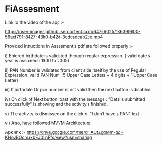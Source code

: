 # FiAssesment

Link to the video of the app :- 

https://user-images.githubusercontent.com/64766025/186399900-56aef791-8427-43b0-b42d-3cdcadcab2ce.mp4

Provided intructions in Assesment's pdf are followed properly :-

i) Entered birthdate is validated through regular expression. ( valid date's year is assumed : 1900 to 2005)

ii) PAN Number is validated from client side itself by the use of Regular Expression.(valid PAN Num : 5 Upper Case Letters + 4 digits + 1 Upper Case Letter)

iii) If birthdate Or pan number is not valid then the next button is disabled.

iv) On click of Next button toast with the message : "Details submitted successfully" is showing and the activityis finished.

v) The activity is dismissed on the click of "I don't have a PAN" text.

vi) Also, have followed MVVM Architecture.



Apk link :- 
https://drive.google.com/file/d/1AUtZgdMm-qZl-KHoJBOcmaxbEJ0LnFfs/view?usp=sharing
